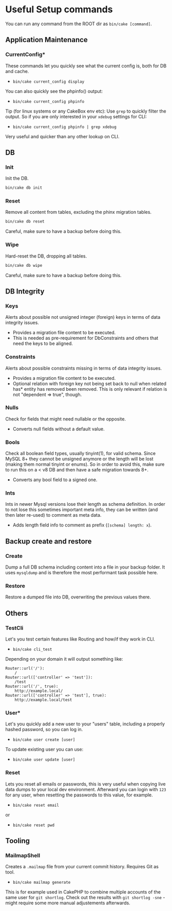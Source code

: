 # Useful Setup commands

You can run any command from the ROOT dir as `bin/cake [command]`.


## Application Maintenance

### CurrentConfig*
These commands let you quickly see what the current config is, both for DB and cache.

- `bin/cake current_config display`

You can also quickly see the phpinfo() output:

- `bin/cake current_config phpinfo`

Tip (for linux systems or any CakeBox env etc): Use `grep` to quickly filter the output.
So if you are only interested in your `xdebug` settings for CLI:

- `bin/cake current_config phpinfo | grep xdebug`

Very useful and quicker than any other lookup on CLI.


## DB

### Init
Init the DB.
```bash
bin/cake db init
```

### Reset
Remove all content from tables, excluding the phinx migration tables.
```bash
bin/cake db reset
```

Careful, make sure to have a backup before doing this.

### Wipe
Hard-reset the DB, dropping all tables.
```bash
bin/cake db wipe
```

Careful, make sure to have a backup before doing this.


## DB Integrity

### Keys
Alerts about possible not unsigned integer (foreign) keys in terms of data integrity issues.

- Provides a migration file content to be executed.
- This is needed as pre-requirement for DbConstraints and others that need the keys to be aligned.

### Constraints
Alerts about possible constraints missing in terms of data integrity issues.

- Provides a migration file content to be executed.
- Optional relation with foreign key not being set back to null when related has* entity has removed been removed.
  This is only relevant if relation is not "dependent => true", though.

### Nulls
Check for fields that might need nullable or the opposite.

- Converts null fields without a default value.

### Bools
Check all boolean field types, usually tinyint(1), for valid schema.
Since MySQL 8+ they cannot be unsigned anymore or the length will be lost (making them normal tinyint or enums).
So in order to avoid this, make sure to run this on a < v8 DB and then have a safe migration towards 8+.

- Converts any bool field to a signed one.

### Ints
Ints in newer Mysql versions lose their length as schema definition.
In order to not lose this sometimes important meta info, they can be written (and then later re-used) to comment as meta data.

- Adds length field info to comment as prefix (`[schema] length: x`).

## Backup create and restore

### Create
Dump a full DB schema including content into a file in your backup folder.
It uses `mysqldump` and is therefore the most performant task possible here.

### Restore

Restore a dumped file into DB, overwriting the previous values there.

## Others

### TestCli
Let's you test certain features like Routing and how/if they work in CLI.

- `bin/cake cli_test`

Depending on your domain it will output something like:
```
Router::url('/'):
    /
Router::url(['controller' => 'test']):
    /test
Router::url('/', true):
    http://example.local/
Router::url(['controller' => 'test'], true):
    http://example.local/test
```

### User*
Let's you quickly add a new user to your "users" table, including a properly hashed password, so
you can log in.

- `bin/cake user create [user]`

To update existing user you can use:

- `bin/cake user update [user]`

### Reset
Lets you reset all emails or passwords, this is very useful when copying live data dumps to your local dev
environment. Afterward you can login with `123` for any user, when resetting the passwords to this value, for example.

- `bin/cake reset email`

or

- `bin/cake reset pwd`

## Tooling

### MailmapShell
Creates a `.mailmap` file from your current commit history. Requires Git as tool.

- `bin/cake mailmap generate`

This is for example used in CakePHP to combine multiple accounts of the same user for `git shortlog`.
Check out the results with `git shortlog -sne` - might require some more manual adjustements afterwards.
